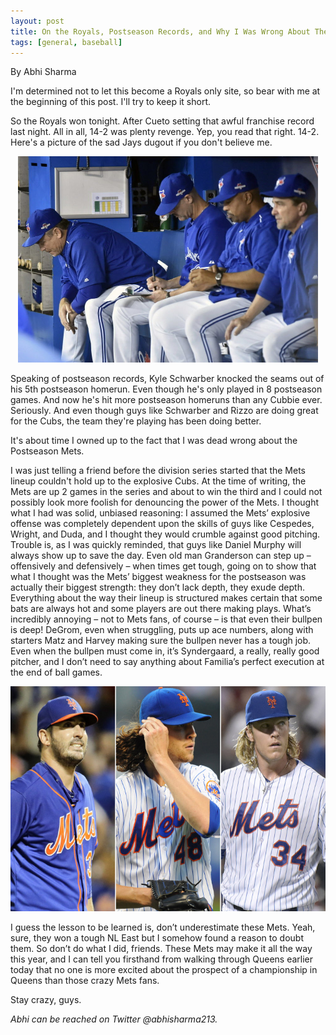 ```yaml
---
layout: post
title: On the Royals, Postseason Records, and Why I Was Wrong About The Mets
tags: [general, baseball]
---
```

By Abhi Sharma

I'm determined not to let this become a Royals only site, so bear with me at the beginning of this post. I'll try to keep it short.

So the Royals won tonight. After Cueto setting that awful franchise record last night. All in all, 14-2 was plenty revenge. Yep, you read that right. 14-2. Here's a picture of the sad Jays dugout if you don't believe me.

<p style="text-align:center;"><img src="/images/sad.jpg" alt="Cueto!" width="480" height="330"/></p>

Speaking of postseason records, Kyle Schwarber knocked the seams out of his 5th postseason homerun. Even though he's only played in 8 postseason games. And now he's hit more postseason homeruns than any Cubbie ever. Seriously. And even though guys like Schwarber and Rizzo are doing great for the Cubs, the team they're playing has been doing better.

It's about time I owned up to the fact that I was dead wrong about the Postseason Mets.

I was just telling a friend before the division series started that the Mets lineup couldn't hold up to the explosive Cubs. At the time of writing, the Mets are up 2 games in the series and about to win the third and I could not possibly look more foolish for denouncing the power of the Mets. I thought what I had was solid, unbiased reasoning: I assumed the Mets’ explosive offense was completely dependent upon the skills of guys like Cespedes, Wright, and Duda, and I thought they would crumble against good pitching. Trouble is, as I was quickly reminded, that guys like Daniel Murphy will always show up to save the day. Even old man Granderson can step up – offensively and defensively – when times get tough, going on to show that what I thought was the Mets’ biggest weakness for the postseason was actually their biggest strength: they don’t lack depth, they exude depth. Everything about the way their lineup is structured makes certain that some bats are always hot and some players are out there making plays. What’s incredibly annoying – not to Mets fans, of course – is that even their bullpen is deep! DeGrom, even when struggling, puts up ace numbers, along with starters Matz and Harvey making sure the bullpen never has a tough job. Even when the bullpen must come in, it’s Syndergaard, a really, really good pitcher, and I don’t need to say anything about Familia’s perfect execution at the end of ball games.

<p style="text-align:center;"><img src="/images/mets-starters.jpg" alt="Cueto!" width="600" height="360"/></p>

I guess the lesson to be learned is, don’t underestimate these Mets. Yeah, sure, they won a tough NL East but I somehow found a reason to doubt them. So don’t do what I did, friends. These Mets may make it all the way this year, and I can tell you firsthand from walking through Queens earlier today that no one is more excited about the prospect of a championship in Queens than those crazy Mets fans.

Stay crazy, guys. 

<i>Abhi can be reached on Twitter @abhisharma213.</i>
